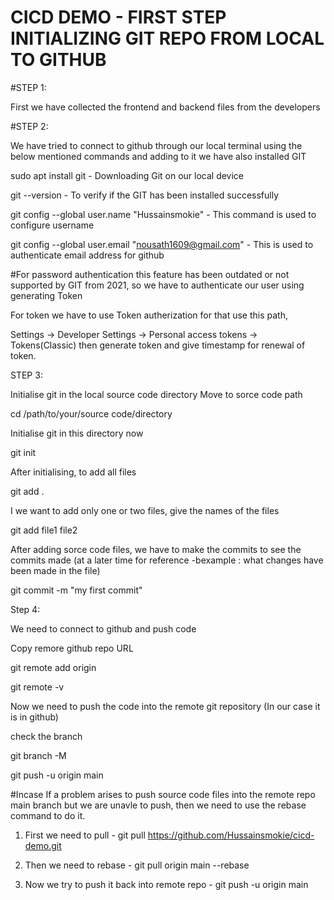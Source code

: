 # CICD DEMO - FIRST STEP INITIALIZING GIT REPO FROM LOCAL TO GITHUB

#STEP 1:

First we have collected the frontend and backend files from the developers

#STEP 2:

We have tried to connect to github through our local terminal using the below mentioned commands and adding to it we have also installed GIT

sudo apt install git - Downloading Git on our local device

git --version - To verify if the GIT has been installed successfully

git config --global user.name "Hussainsmokie" - This command is used to configure username 

git config --global user.email "nousath1609@gmail.com" - This is used to authenticate email address for github

#For password authentication this feature has been outdated or not supported by GIT from 2021, so we have to authenticate our user using generating Token 

For token we have to use Token autherization for that use this path,

Settings -> Developer Settings -> Personal access tokens -> Tokens(Classic) then generate token and give timestamp for renewal of token.

STEP 3:

Initialise git in the local source code directory
Move to sorce code path 

cd /path/to/your/source code/directory

Initialise git in this directory now

git init

After initialising, to add all files 

git add .

I we want to add only one or two files, give the names of the files

git add file1 file2

After adding sorce code files, we have to make the commits to see the commits made (at a later time for reference -bexample : what changes have been made in the file)

git commit -m "my first commit"

Step 4:

We need to connect to github and push code

Copy remore github repo URL 

git remote add origin <url of github repo>

git remote -v

Now we need to push the code into the remote git repository (In our case it is in github)

check the branch

git branch -M

git push -u origin main

#Incase If a problem arises to push source code files into the remote repo main branch but we are unavle to push, then we need to use the rebase command to do it.

1) First we need to pull - git pull https://github.com/Hussainsmokie/cicd-demo.git
 
2) Then we need to rebase - git pull origin main --rebase
 
3) Now we try to push it back into remote repo - git push -u origin main



